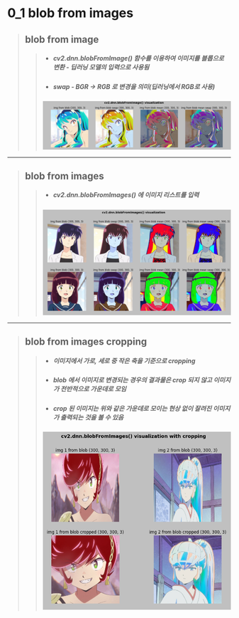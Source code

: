 # 0_1 blob from images
> ## blob from image
> > + ##### cv2.dnn.blobFromImage() 함수를 이용하여 이미지를 블롭으로 변환 - 딥러닝 모델의 입력으로 사용됨
> > + ##### swap - BGR -> RGB 로 변경을 의미(딥러닝에서 RGB로 사용)
> > ![blob from image lum](./Images/blobFromImage_lum.PNG)
- - -
> ## blob from images
> > + ##### cv2.dnn.blobFromImages() 에 이미지 리스트를 입력
> > ![blob from images sakura and shinobu](./Images/blobFromImages_sakura_and_shinobu.PNG)
- - -
> ## blob from images cropping
> > + ##### 이미지에서 가로, 세로 중 작은 축을 기준으로 cropping
> > + ##### blob 에서 이미지로 변경되는 경우의 결과물은 crop 되지 않고 이미지가 전반적으로 가운데로 모임
> > + ##### crop 된 이미지는 위와 같은 가운데로 모이는 현상 없이 잘려진 이미지가 출력되는 것을 볼 수 있음
> > ![blob from images cropping benten and oyuki](./Images/blobFromImages_cropping_benten_and_oyuki.PNG)
